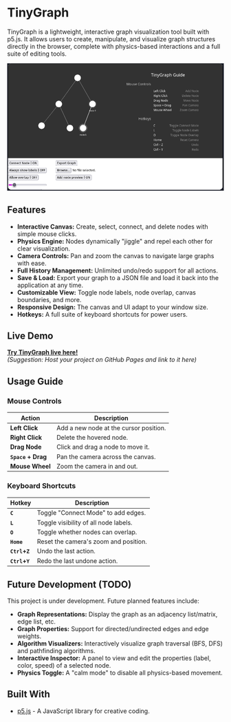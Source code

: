 # TinyGraph

TinyGraph is a lightweight, interactive graph visualization tool built with p5.js. It allows users to create, manipulate, and visualize graph structures directly in the browser, complete with physics-based interactions and a full suite of editing tools.

  
![Screenshot](images/preview.png)

## Features

-   **Interactive Canvas:** Create, select, connect, and delete nodes with simple mouse clicks.
-   **Physics Engine:** Nodes dynamically "jiggle" and repel each other for clear visualization.
-   **Camera Controls:** Pan and zoom the canvas to navigate large graphs with ease.
-   **Full History Management:** Unlimited undo/redo support for all actions.
-   **Save & Load:** Export your graph to a JSON file and load it back into the application at any time.
-   **Customizable View:** Toggle node labels, node overlap, canvas boundaries, and more.
-   **Responsive Design:** The canvas and UI adapt to your window size.
-   **Hotkeys:** A full suite of keyboard shortcuts for power users.

## Live Demo

**[Try TinyGraph live here!](https://your-github-pages-url.github.io/tiny-graph/)**  
*(Suggestion: Host your project on GitHub Pages and link to it here)*

## Usage Guide

### Mouse Controls

| Action             | Description                            |
| ------------------ | -------------------------------------- |
| **Left Click**     | Add a new node at the cursor position. |
| **Right Click**    | Delete the hovered node.               |
| **Drag Node**      | Click and drag a node to move it.      |
| **`Space` + Drag** | Pan the camera across the canvas.      |
| **Mouse Wheel**    | Zoom the camera in and out.            |

### Keyboard Shortcuts

| Hotkey        | Description                         |
| ------------- | ----------------------------------- |
| **`C`**       | Toggle "Connect Mode" to add edges. |
| **`L`**       | Toggle visibility of all node labels. |
| **`O`**       | Toggle whether nodes can overlap.     |
| **`Home`**    | Reset the camera's zoom and position. |
| **`Ctrl`+`Z`**  | Undo the last action.               |
| **`Ctrl`+`Y`**  | Redo the last undone action.        |

## Future Development (TODO)

This project is under development. Future planned features include:

-   **Graph Representations:** Display the graph as an adjacency list/matrix, edge list, etc.
-   **Graph Properties:** Support for directed/undirected edges and edge weights.
-   **Algorithm Visualizers:** Interactively visualize graph traversal (BFS, DFS) and pathfinding algorithms.
-   **Interactive Inspector:** A panel to view and edit the properties (label, color, speed) of a selected node.
-   **Physics Toggle:** A "calm mode" to disable all physics-based movement.

## Built With

-   [p5.js](https://p5js.org/) - A JavaScript library for creative coding.
